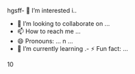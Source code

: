 hgsff- 👀 I’m interested i..
- 💞️ I’m looking to collaborate on ...
- 📫 How to reach me ...
- 😄 Pronouns: ...
n ...
- 🌱 I’m currently learning .- ⚡ Fun fact: ...

10
<!---
abogaz/abogaz is a ✨ special ✨ repository because its `README.md` (this file) appears on your GitHub profile.
You can click the Preview link to take a look at your changes.
--->
